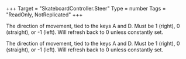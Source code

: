 +++
Target = "SkateboardController.Steer"
Type = number
Tags = "ReadOnly, NotReplicated"
+++

The direction of movement, tied to the keys A and D. Must be 1 (right), 0 (straight), or -1 (left). Will refresh back to 0 unless constantly set.	The direction of movement, tied to the keys A and D. Must be 1 (right), 0 (straight), or -1 (left). Will refresh back to 0 unless constantly set.